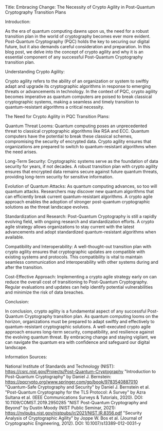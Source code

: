 Title: Embracing Change: The Necessity of Crypto Agility in Post-Quantum Cryptography Transition Plans

Introduction:

As the era of quantum computing dawns upon us, the need for a robust transition plan in the world of cryptography becomes ever more evident. Post-Quantum Cryptography (PQC) holds the key to securing our digital future, but it also demands careful consideration and preparation. In this blog post, we delve into the concept of crypto agility and why it is an essential component of any successful Post-Quantum Cryptography transition plan.

Understanding Crypto Agility:

Crypto agility refers to the ability of an organization or system to swiftly adapt and upgrade its cryptographic algorithms in response to emerging threats or advancements in technology. In the context of PQC, crypto agility becomes imperative as quantum computers are poised to break classical cryptographic systems, making a seamless and timely transition to quantum-resistant algorithms a critical necessity.

The Need for Crypto Agility in PQC Transition Plans:

Quantum Threat Looms:
Quantum computing poses an unprecedented threat to classical cryptographic algorithms like RSA and ECC. Quantum computers have the potential to break these classical schemes, compromising the security of encrypted data. Crypto agility ensures that organizations are prepared to switch to quantum-resistant algorithms when the need arises.

Long-Term Security:
Cryptographic systems serve as the foundation of data security for years, if not decades. A robust transition plan with crypto agility ensures that encrypted data remains secure against future quantum threats, providing long-term security for sensitive information.

Evolution of Quantum Attacks:
As quantum computing advances, so too will quantum attacks. Researchers may discover new quantum algorithms that can efficiently break current quantum-resistant algorithms. A crypto agile approach enables the adoption of stronger post-quantum cryptographic solutions as the threat landscape evolves.

Standardization and Research:
Post-Quantum Cryptography is still a rapidly evolving field, with ongoing research and standardization efforts. A crypto agile strategy allows organizations to stay current with the latest advancements and adopt standardized quantum-resistant algorithms when available.

Compatibility and Interoperability:
A well-thought-out transition plan with crypto agility ensures that cryptographic updates are compatible with existing systems and protocols. This compatibility is vital to maintain seamless communication and interoperability with other systems during and after the transition.

Cost-Effective Approach:
Implementing a crypto agile strategy early on can reduce the overall cost of transitioning to Post-Quantum Cryptography. Regular evaluations and updates can help identify potential vulnerabilities and minimize the risk of data breaches.

Conclusion:

In conclusion, crypto agility is a fundamental aspect of any successful Post-Quantum Cryptography transition plan. As quantum computing looms on the horizon, organizations must be prepared to adapt swiftly and effectively to quantum-resistant cryptographic solutions. A well-executed crypto agile approach ensures long-term security, compatibility, and resilience against the evolving quantum threat. By embracing change and staying vigilant, we can navigate the quantum era with confidence and safeguard our digital landscape.

Information Sources:

National Institute of Standards and Technology (NIST): https://csrc.nist.gov/Projects/Post-Quantum-Cryptography
"Introduction to Post-Quantum Cryptography" by Daniel J. Bernstein: https://pqcrypto.org/www.springer.com/gp/book/9783540887010
"Quantum-Safe Cryptography and Security" by Daniel J. Bernstein et al.
"Post-Quantum Cryptography for the TLS Protocol: A Survey" by Azra Sultana et al. (IEEE Communications Surveys & Tutorials, 2020). DOI: 10.1109/COMST.2019.2950285
"NIST Post-Quantum Cryptography and Beyond" by Dustin Moody (NIST Public Seminar, 2021): https://nvlpubs.nist.gov/nistpubs/ir/2021/NIST.IR.8356.pdf
"Security Analysis of Cryptographic Agility" by Joppe W. Bos et al. (Journal of Cryptographic Engineering, 2012). DOI: 10.1007/s13389-012-0031-y